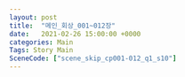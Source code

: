 ```yaml
---
layout: post
title:  "메인_회상_001~012장"
date:   2021-02-26 15:00:00 +0000
categories: Main
Tags: Story Main
SceneCode: ["scene_skip_cp001-012_q1_s10"]
---
```

